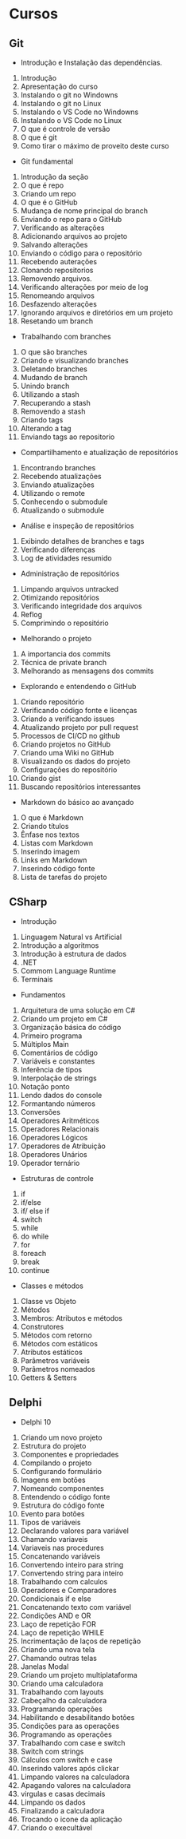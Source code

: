 # Cursos


## Git
* Introdução e Instalação das dependências.
1. Introdução
2. Apresentação do curso
3. Instalando o git no Windowns
4. Instalando o git no Linux
5. Instalando o VS Code no Windowns
6. Instalando o VS Code no Linux
7. O que é controle de versão
8. O que é git
9. Como tirar o máximo de proveito deste curso
* Git fundamental
1. Introdução da seção
2. O que é repo
3. Criando um repo
4. O que é o GitHub
5. Mudança de nome principal do branch
6. Enviando o repo para o GitHub
7. Verificando as alterações
8. Adicionando arquivos ao projeto
9. Salvando alterações
10. Enviando o código para o repositório
11. Recebendo auterações
12. Clonando repositorios
13. Removendo arquivos.
14. Verificando alterações por meio de log
15. Renomeando arquivos
16. Desfazendo alterações
17. Ignorando arquivos e diretórios em um projeto
18. Resetando um branch
* Trabalhando com branches
1. O que são branches
2. Criando e visualizando branches
3. Deletando branches
4. Mudando de branch
5. Unindo branch
6. Utilizando a stash
7. Recuperando a stash
8. Removendo a stash
9. Criando tags
10. Alterando a tag
11. Enviando tags ao repositorio
* Compartilhamento e atualização de repositórios
1. Encontrando branches
2. Recebendo atualizações
3. Enviando atualizações
4. Utilizando o remote
5. Conhecendo o submodule
6. Atualizando o submodule
* Análise e inspeção de repositórios
1. Exibindo detalhes de branches e tags
2. Verificando diferenças
3. Log de atividades resumido
* Administração de repositórios
1. Limpando arquivos untracked
2. Otimizando repositórios
3. Verificando integridade dos arquivos
4. Reflog
5. Comprimindo o repositório
* Melhorando o projeto
1. A importancia dos commits
2. Técnica de private branch
3. Melhorando as mensagens dos commits
* Explorando e entendendo o GitHub
1. Criando repositório
2. Verificando código fonte e licenças
3. Criando a verificando issues
4. Atualizando projeto por pull request
5. Processos de CI/CD no github
6. Criando projetos no GitHub
7. Criando uma Wiki no GitHub
8. Visualizando os dados do projeto
9. Configurações do repositório
10. Criando gist
11. Buscando repositórios interessantes
* Markdown do básico ao avançado
1. O que é Markdown
2. Criando títulos
3. Ênfase nos textos
4. Listas com Markdown
5. Inserindo imagem
6. Links em Markdown
7. Inserindo código fonte
8. Lista de tarefas do projeto

## CSharp
* Introdução
1. Linguagem Natural vs Artificial
2. Introdução a algoritmos
3. Introdução à estrutura de dados
4. .NET
5. Commom Language Runtime
6. Terminais
* Fundamentos
1. Arquitetura de uma solução em C#
2. Criando um projeto em C#
3. Organização básica do código
4. Primeiro programa
5. Múltiplos Main
6. Comentários de código
7. Variáveis e constantes
8. Inferência de tipos
9. Interpolação de strings
10. Notação ponto
11. Lendo dados do console
12. Formantando números
13. Conversões
14. Operadores Aritméticos
15. Operadores Relacionais
16. Operadores Lógicos
17. Operadores de Atribuição
18. Operadores Unários
19. Operador ternário
* Estruturas de controle
1. if
2. if/else
3. if/ else if
4. switch
5. while
6. do while
7. for
8. foreach
9. break
10. continue
* Classes e métodos
1. Classe vs Objeto
2. Métodos
3. Membros: Atributos e métodos
4. Construtores
5. Métodos com retorno
6. Métodos com estáticos
7. Atributos estáticos
8. Parâmetros variáveis
9. Parâmetros nomeados
10. Getters & Setters

## Delphi
* Delphi 10
1. Criando um novo projeto
2. Estrutura do projeto
3. Componentes e propriedades
4. Compilando o projeto
5. Configurando formulário
6. Imagens em botões
7. Nomeando componentes
8. Entendendo o código fonte
9. Estrutura do código fonte
10. Evento para botões
11. Tipos de variáveis
12. Declarando valores para variável
13. Chamando variaveis
14. Variaveis nas procedures
15. Concatenando variáveis
16. Convertendo inteiro para string
17. Convertendo string para inteiro
18. Trabalhando com calculos
19. Operadores e Comparadores
20. Condicionais if e else
21. Concatenando texto com variável
22. Condições AND e OR
23. Laço de repetição FOR
24. Laço de repetição WHILE
25. Incrimentação de laços de repetição
26. Criando uma nova tela
27. Chamando outras telas
28. Janelas Modal
29. Criando um projeto multiplataforma
30. Criando uma calculadora
31. Trabalhando com layouts
32. Cabeçalho da calculadora
33. Programando operações
34. Habilitando e desabilitando botões
35. Condições para as operações
36. Programando as operações
37. Trabalhando com case e switch
38. Switch com strings
39. Cálculos com switch e case
40. Inserindo valores após clickar
41. Limpando valores na calculadora
42. Apagando valores na calculadora
43. virgulas e casas decimais
44. Limpando os dados
45. Finalizando a calculadora
46. Trocando o icone da aplicação
47. Criando o execultável

